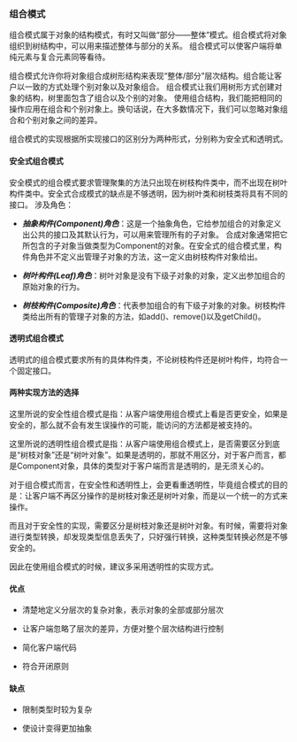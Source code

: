 ### 组合模式

组合模式属于对象的结构模式，有时又叫做“部分——整体”模式。组合模式将对象组织到树结构中，可以用来描述整体与部分的关系。
组合模式可以使客户端将单纯元素与复合元素同等看待。

组合模式允许你将对象组合成树形结构来表现“整体/部分”层次结构。组合能让客户以一致的方式处理个别对象以及对象组合。
组合模式让我们用树形方式创建对象的结构，树里面包含了组合以及个别的对象。
使用组合结构，我们能把相同的操作应用在组合和个别对象上。换句话说，在大多数情况下，我们可以忽略对象组合和个别对象之间的差异。

组合模式的实现根据所实现接口的区别分为两种形式，分别称为安全式和透明式。

#### 安全式组合模式

安全模式的组合模式要求管理聚集的方法只出现在树枝构件类中，而不出现在树叶构件类中。安全式合成模式的缺点是不够透明，因为树叶类和树枝类将具有不同的接口。
涉及角色：

* ***抽象构件(Component)角色***：这是一个抽象角色，它给参加组合的对象定义出公共的接口及其默认行为，可以用来管理所有的子对象。 
合成对象通常把它所包含的子对象当做类型为Component的对象。在安全式的组合模式里，构件角色并不定义出管理子对象的方法，这一定义由树枝构件对象给出。

* ***树叶构件(Leaf)角色***：树叶对象是没有下级子对象的对象，定义出参加组合的原始对象的行为。

* ***树枝构件(Composite)角色***：代表参加组合的有下级子对象的对象。树枝构件类给出所有的管理子对象的方法，如add()、remove()以及getChild()。


#### 透明式组合模式

透明式的组合模式要求所有的具体构件类，不论树枝构件还是树叶构件，均符合一个固定接口。


#### 两种实现方法的选择

这里所说的安全性组合模式是指：从客户端使用组合模式上看是否更安全，如果是安全的，那么就不会有发生误操作的可能，能访问的方法都是被支持的。

这里所说的透明性组合模式是指：从客户端使用组合模式上，是否需要区分到底是“树枝对象”还是“树叶对象”。如果是透明的，那就不用区分，对于客户而言，都是Component对象，具体的类型对于客户端而言是透明的，是无须关心的。

对于组合模式而言，在安全性和透明性上，会更看重透明性，毕竟组合模式的目的是：让客户端不再区分操作的是树枝对象还是树叶对象，而是以一个统一的方式来操作。

而且对于安全性的实现，需要区分是树枝对象还是树叶对象。有时候，需要将对象进行类型转换，却发现类型信息丢失了，只好强行转换，这种类型转换必然是不够安全的。

因此在使用组合模式的时候，建议多采用透明性的实现方式。


#### 优点

* 清楚地定义分层次的复杂对象，表示对象的全部或部分层次

* 让客户端忽略了层次的差异，方便对整个层次结构进行控制

* 简化客户端代码

* 符合开闭原则

#### 缺点

* 限制类型时较为复杂

* 使设计变得更加抽象　
